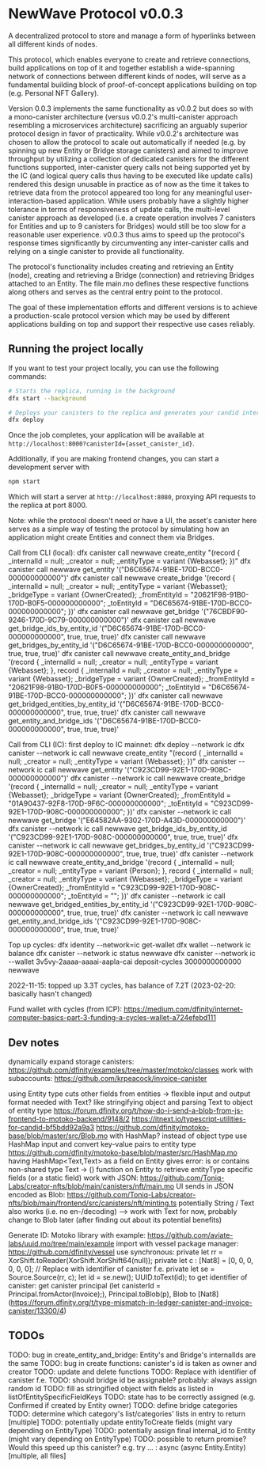 # NewWave Protocol v0.0.3

A decentralized protocol to store and manage a form of hyperlinks between all different kinds of nodes.

This protocol, which enables everyone to create and retrieve connections, build applications on top of it and together establish a wide-spanning network of connections between different kinds of nodes, will serve as a fundamental building block of proof-of-concept applications building on top (e.g. Personal NFT Gallery).

Version 0.0.3 implements the same functionality as v0.0.2 but does so with a mono-canister architecture (versus v0.0.2's multi-canister approach resembling a microservices architecture) sacrificing an arguably superior protocol design in favor of practicality. While v0.0.2's architecture was chosen to allow the protocol to scale out automatically if needed (e.g. by spinning up new Entity or Bridge storage canisters) and aimed to improve throughput by utilizing a collection of dedicated canisters for the different functions supported, inter-canister query calls not being supported yet by the IC (and logical query calls thus having to be executed like update calls) rendered this design unusable in practice as of now as the time it takes to retrieve data from the protocol appeared too long for any meaningful user-interaction-based application. While users probably have a slightly higher tolerance in terms of responsiveness of update calls, the multi-level canister approach as developed (i.e. a create operation involves 7 canisters for Entities and up to 9 canisters for Bridges) would still be too slow for a reasonable user experience. v0.0.3 thus aims to speed up the protocol's response times significantly by circumventing any inter-canister calls and relying on a single canister to provide all functionality.

The protocol's functionality includes creating and retrieving an Entity (node), creating and retrieving a Bridge (connection) and retrieving Bridges attached to an Entity. The file main.mo defines these respective functions along others and serves as the central entry point to the protocol. 

The goal of these implementation efforts and different versions is to achieve a production-scale protocol version which may be used by different applications building on top and support their respective use cases reliably.

## Running the project locally

If you want to test your project locally, you can use the following commands:

```bash
# Starts the replica, running in the background
dfx start --background

# Deploys your canisters to the replica and generates your candid interface
dfx deploy
```

Once the job completes, your application will be available at `http://localhost:8000?canisterId={asset_canister_id}`.

Additionally, if you are making frontend changes, you can start a development server with

```bash
npm start
```

Which will start a server at `http://localhost:8080`, proxying API requests to the replica at port 8000.

Note: while the protocol doesn't need or have a UI, the asset's canister here serves as a simple way of testing the protocol by simulating how an application might create Entities and connect them via Bridges.

Call from CLI (local):
dfx canister call newwave create_entity "(record { _internalId = null; _creator = null; _entityType = variant {Webasset}; })"
dfx canister call newwave get_entity '("D6C65674-91BE-170D-BCC0-000000000000")'
dfx canister call newwave create_bridge '(record { _internalId = null; _creator = null; _entityType = variant {Webasset}; _bridgeType = variant {OwnerCreated}; _fromEntityId = "20621F98-91B0-170D-B0F5-000000000000"; _toEntityId = "D6C65674-91BE-170D-BCC0-000000000000";  })'
dfx canister call newwave get_bridge '("76CBDF90-9246-170D-9C79-000000000000")'
dfx canister call newwave get_bridge_ids_by_entity_id '("D6C65674-91BE-170D-BCC0-000000000000", true, true, true)'
dfx canister call newwave get_bridges_by_entity_id '("D6C65674-91BE-170D-BCC0-000000000000", true, true, true)'
 dfx canister call newwave create_entity_and_bridge '(record { _internalId = null; _creator = null; _entityType = variant {Webasset}; }, record { _internalId = null; _creator = null; _entityType = variant {Webasset}; _bridgeType = variant {OwnerCreated}; _fromEntityId = "20621F98-91B0-170D-B0F5-000000000000"; _toEntityId = "D6C65674-91BE-170D-BCC0-000000000000";  })'
 dfx canister call newwave get_bridged_entities_by_entity_id '("D6C65674-91BE-170D-BCC0-000000000000", true, true, true)'
 dfx canister call newwave get_entity_and_bridge_ids '("D6C65674-91BE-170D-BCC0-000000000000", true, true, true)'

Call from CLI (IC):
 first deploy to IC mainnet: dfx deploy --network ic
 dfx canister --network ic call newwave create_entity "(record { _internalId = null; _creator = null; _entityType = variant {Webasset}; })"
 dfx canister --network ic call newwave get_entity '("C923CD99-92E1-170D-908C-000000000000")'
 dfx canister --network ic call newwave create_bridge '(record { _internalId = null; _creator = null; _entityType = variant {Webasset}; _bridgeType = variant {OwnerCreated}; _fromEntityId = "01A90437-92F8-170D-9F6C-000000000000"; _toEntityId = "C923CD99-92E1-170D-908C-000000000000";  })'
 dfx canister --network ic call newwave get_bridge '("E64582AA-9302-170D-A43D-000000000000")'
 dfx canister --network ic call newwave get_bridge_ids_by_entity_id '("C923CD99-92E1-170D-908C-000000000000", true, true, true)'
dfx canister --network ic call newwave get_bridges_by_entity_id '("C923CD99-92E1-170D-908C-000000000000", true, true, true)'
dfx canister --network ic call newwave create_entity_and_bridge '(record { _internalId = null; _creator = null; _entityType = variant {Person}; }, record { _internalId = null; _creator = null; _entityType = variant {Webasset}; _bridgeType = variant {OwnerCreated}; _fromEntityId = "C923CD99-92E1-170D-908C-000000000000"; _toEntityId = "";  })'
 dfx canister --network ic call newwave get_bridged_entities_by_entity_id '("C923CD99-92E1-170D-908C-000000000000", true, true, true)'
 dfx canister --network ic call newwave get_entity_and_bridge_ids '("C923CD99-92E1-170D-908C-000000000000", true, true, true)'

Top up cycles:
dfx identity --network=ic get-wallet
dfx wallet --network ic balance
dfx canister --network ic status newwave
dfx canister --network ic --wallet 3v5vy-2aaaa-aaaai-aapla-cai deposit-cycles 3000000000000 newwave

2022-11-15: topped up 3.3T cycles, has balance of 7.2T (2023-02-20: basically hasn't changed)

Fund wallet with cycles (from ICP): https://medium.com/dfinity/internet-computer-basics-part-3-funding-a-cycles-wallet-a724efebd111

## Dev notes

dynamically expand storage canisters: https://github.com/dfinity/examples/tree/master/motoko/classes
work with subaccounts: https://github.com/krpeacock/invoice-canister 

using Entity type cuts other fields from entities -> flexible input and output format needed
with Text? like stringifying object and parsing Text to object of entity type
https://forum.dfinity.org/t/how-do-i-send-a-blob-from-js-frontend-to-motoko-backend/9148/2
https://itnext.io/typescript-utilities-for-candid-bf5bdd92a9a3
https://github.com/dfinity/motoko-base/blob/master/src/Blob.mo
with HashMap? instead of object type use HashMap input and convert key-value pairs to entity type
https://github.com/dfinity/motoko-base/blob/master/src/HashMap.mo
having HashMap<Text,Text> as a field on Entity gives error: is or contains non-shared type Text -> ()
function on Entity to retrieve entityType specific fields (or a static field)
work with JSON: https://github.com/Toniq-Labs/creator-nfts/blob/main/canisters/nft/main.mo
UI sends in JSON encoded as Blob: https://github.com/Toniq-Labs/creator-nfts/blob/main/frontend/src/canisters/nft/minting.ts
potentially String / Text also works (i.e. no en-/decoding) --> work with Text for now, probably change to Blob later (after finding out about its potential benefits)

Generate ID:
Motoko library with example: https://github.com/aviate-labs/uuid.mo/tree/main/example
import with vessel package manager: https://github.com/dfinity/vessel
use synchronous:
private let rr = XorShift.toReader(XorShift.XorShift64(null));
	private let c : [Nat8] = [0, 0, 0, 0, 0, 0]; // Replace with identifier of canister f.e.
	private let se = Source.Source(rr, c);
    let id = se.new();
	UUID.toText(id); 
to get identifier of canister: get canister principal (let canisterId = Principal.fromActor(Invoice);), Principal.toBlob(p), Blob to [Nat8] (https://forum.dfinity.org/t/type-mismatch-in-ledger-canister-and-invoice-canister/13300/4)

## TODOs
TODO: bug in create_entity_and_bridge: Entity's and Bridge's internalIds are the same
TODO: bug in create functions: canister's id is taken as owner and creator
TODO: update and delete functions
TODO: Replace with identifier of canister f.e.
TODO: should bridge id be assignable? probably: always assign random id
TODO: fill as stringified object with fields as listed in listOfEntitySpecificFieldKeys
TODO: state has to be correctly assigned (e.g. Confirmed if created by Entity owner)
TODO: define bridge categories
TODO: determine which category's list/categories' lists in entry to return [multiple]
TODO: potentially update entityToCreate fields (might vary depending on EntityType)
TODO: potentially assign final internal_id to Entity (might vary depending on EntityType)
TODO: possible to return promise? Would this speed up this canister? e.g. try ... : async (async Entity.Entity) [multiple, all files]

